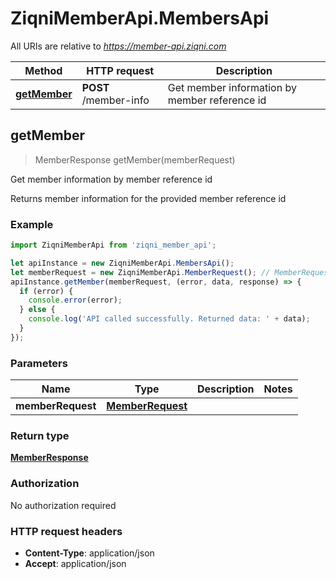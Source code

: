 # ZiqniMemberApi.MembersApi

All URIs are relative to *https://member-api.ziqni.com*

Method | HTTP request | Description
------------- | ------------- | -------------
[**getMember**](MembersApi.md#getMember) | **POST** /member-info | Get member information by member reference id



## getMember

> MemberResponse getMember(memberRequest)

Get member information by member reference id

Returns member information for the provided member reference id

### Example

```javascript
import ZiqniMemberApi from 'ziqni_member_api';

let apiInstance = new ZiqniMemberApi.MembersApi();
let memberRequest = new ZiqniMemberApi.MemberRequest(); // MemberRequest | 
apiInstance.getMember(memberRequest, (error, data, response) => {
  if (error) {
    console.error(error);
  } else {
    console.log('API called successfully. Returned data: ' + data);
  }
});
```

### Parameters


Name | Type | Description  | Notes
------------- | ------------- | ------------- | -------------
 **memberRequest** | [**MemberRequest**](MemberRequest.md)|  | 

### Return type

[**MemberResponse**](MemberResponse.md)

### Authorization

No authorization required

### HTTP request headers

- **Content-Type**: application/json
- **Accept**: application/json

